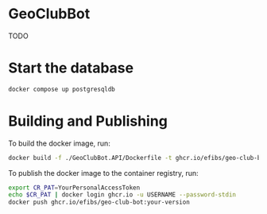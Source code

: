 # GeoClubBot
TODO

# Start the database

```bash
docker compose up postgresqldb
```

# Building and Publishing

To build the docker image, run:
```bash
docker build -f ./GeoClubBot.API/Dockerfile -t ghcr.io/efibs/geo-club-bot:your-version .
```

To publish the docker image to the container registry, run:
```bash
export CR_PAT=YourPersonalAccessToken
echo $CR_PAT | docker login ghcr.io -u USERNAME --password-stdin
docker push ghcr.io/efibs/geo-club-bot:your-version
```